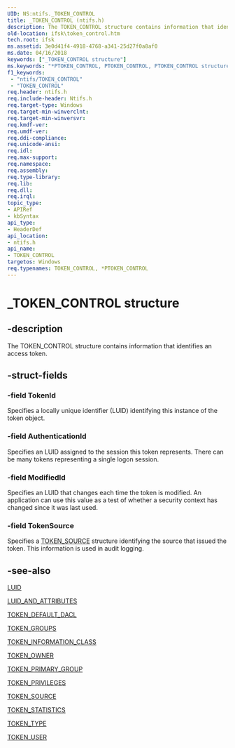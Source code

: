```yaml
---
UID: NS:ntifs._TOKEN_CONTROL
title: _TOKEN_CONTROL (ntifs.h)
description: The TOKEN_CONTROL structure contains information that identifies an access token.
old-location: ifsk\token_control.htm
tech.root: ifsk
ms.assetid: 3e0d41f4-4918-4768-a341-25d27f0a8af0
ms.date: 04/16/2018
keywords: ["_TOKEN_CONTROL structure"]
ms.keywords: "*PTOKEN_CONTROL, PTOKEN_CONTROL, PTOKEN_CONTROL structure pointer [Installable File System Drivers], TOKEN_CONTROL, TOKEN_CONTROL structure [Installable File System Drivers], _TOKEN_CONTROL, ifsk.token_control, ntifs/PTOKEN_CONTROL, ntifs/TOKEN_CONTROL, securitystructures_26958d39-4a12-4979-b0cc-7a880e3d2384.xml"
f1_keywords:
 - "ntifs/TOKEN_CONTROL"
 - "TOKEN_CONTROL"
req.header: ntifs.h
req.include-header: Ntifs.h
req.target-type: Windows
req.target-min-winverclnt: 
req.target-min-winversvr: 
req.kmdf-ver: 
req.umdf-ver: 
req.ddi-compliance: 
req.unicode-ansi: 
req.idl: 
req.max-support: 
req.namespace: 
req.assembly: 
req.type-library: 
req.lib: 
req.dll: 
req.irql: 
topic_type:
- APIRef
- kbSyntax
api_type:
- HeaderDef
api_location:
- ntifs.h
api_name:
- TOKEN_CONTROL
targetos: Windows
req.typenames: TOKEN_CONTROL, *PTOKEN_CONTROL
---
```


# _TOKEN_CONTROL structure


## -description


The TOKEN_CONTROL structure contains information that identifies an access token.


## -struct-fields




### -field TokenId

Specifies a locally unique identifier (LUID) identifying this instance of the token object. 


### -field AuthenticationId

Specifies an LUID assigned to the session this token represents. There can be many tokens representing a single logon session. 


### -field ModifiedId

Specifies an LUID that changes each time the token is modified. An application can use this value as a test of whether a security context has changed since it was last used. 


### -field TokenSource

Specifies a <a href="https://docs.microsoft.com/windows-hardware/drivers/ddi/ntifs/ns-ntifs-_token_source">TOKEN_SOURCE</a> structure identifying the source that issued the token. This information is used in audit logging. 


## -see-also




<a href="https://docs.microsoft.com/windows-hardware/drivers/ddi/igpupvdev/ns-igpupvdev-_luid">LUID</a>



<a href="https://docs.microsoft.com/windows-hardware/drivers/ddi/wdm/ns-wdm-_luid_and_attributes">LUID_AND_ATTRIBUTES</a>



<a href="https://docs.microsoft.com/windows-hardware/drivers/ddi/ntifs/ns-ntifs-_token_default_dacl">TOKEN_DEFAULT_DACL</a>



<a href="https://docs.microsoft.com/windows-hardware/drivers/ddi/ntifs/ns-ntifs-_token_groups">TOKEN_GROUPS</a>



<a href="https://docs.microsoft.com/windows-hardware/drivers/ddi/ntifs/ne-ntifs-_token_information_class">TOKEN_INFORMATION_CLASS</a>



<a href="https://docs.microsoft.com/windows-hardware/drivers/ddi/ntifs/ns-ntifs-_token_owner">TOKEN_OWNER</a>



<a href="https://docs.microsoft.com/windows-hardware/drivers/ddi/ntifs/ns-ntifs-_token_primary_group">TOKEN_PRIMARY_GROUP</a>



<a href="https://docs.microsoft.com/windows-hardware/drivers/ddi/ntifs/ns-ntifs-_token_privileges">TOKEN_PRIVILEGES</a>



<a href="https://docs.microsoft.com/windows-hardware/drivers/ddi/ntifs/ns-ntifs-_token_source">TOKEN_SOURCE</a>



<a href="https://docs.microsoft.com/windows-hardware/drivers/ddi/ntifs/ns-ntifs-_token_statistics">TOKEN_STATISTICS</a>



<a href="https://docs.microsoft.com/windows-hardware/drivers/ddi/ntifs/ne-ntifs-_token_type">TOKEN_TYPE</a>



<a href="https://docs.microsoft.com/windows-hardware/drivers/ddi/ntifs/ns-ntifs-_token_user">TOKEN_USER</a>
 

 

